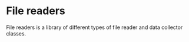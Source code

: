 # File readers

File readers is a library of different types of file reader and data collector classes.